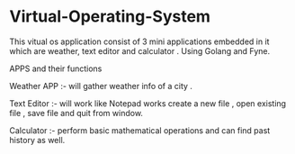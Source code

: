 # Virtual-Operating-System
This vitual os application consist of 3 mini applications  embedded in it which are weather, text editor and calculator .
Using Golang and Fyne.

APPS and their functions 

Weather APP :- will gather weather info of a city .
 
Text Editor :- will work like  Notepad works  create a new file , open existing file , save file and quit from window.

Calculator :- perform basic mathematical operations and can find past history as well.
